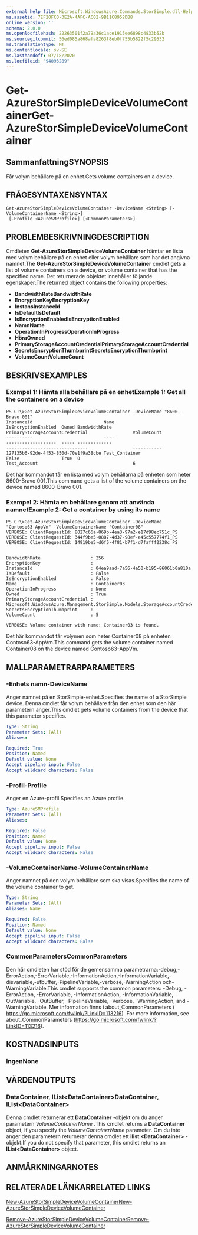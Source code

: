 ```yaml
---
external help file: Microsoft.WindowsAzure.Commands.StorSimple.dll-Help.xml
ms.assetid: 7EF20FC0-3E2A-4AFC-AC02-9B11C8952DB8
online version: ''
schema: 2.0.0
ms.openlocfilehash: 22263501f2a79a36c1ace1915ee6898c4833b52b
ms.sourcegitcommit: 56ed085a868afa8263f8eb0f755b5822f5c29532
ms.translationtype: MT
ms.contentlocale: sv-SE
ms.lasthandoff: 07/18/2020
ms.locfileid: "94093289"
---
```

# <span data-ttu-id="0fb36-101">Get-AzureStorSimpleDeviceVolumeContainer</span><span class="sxs-lookup"><span data-stu-id="0fb36-101">Get-AzureStorSimpleDeviceVolumeContainer</span></span>

## <span data-ttu-id="0fb36-102">Sammanfattning</span><span class="sxs-lookup"><span data-stu-id="0fb36-102">SYNOPSIS</span></span>
<span data-ttu-id="0fb36-103">Får volym behållare på en enhet.</span><span class="sxs-lookup"><span data-stu-id="0fb36-103">Gets volume containers on a device.</span></span>

## <span data-ttu-id="0fb36-104">FRÅGESYNTAXEN</span><span class="sxs-lookup"><span data-stu-id="0fb36-104">SYNTAX</span></span>

```
Get-AzureStorSimpleDeviceVolumeContainer -DeviceName <String> [-VolumeContainerName <String>]
 [-Profile <AzureSMProfile>] [<CommonParameters>]
```

## <span data-ttu-id="0fb36-105">PROBLEMBESKRIVNING</span><span class="sxs-lookup"><span data-stu-id="0fb36-105">DESCRIPTION</span></span>
<span data-ttu-id="0fb36-106">Cmdleten **Get-AzureStorSimpleDeviceVolumeContainer** hämtar en lista med volym behållare på en enhet eller volym behållare som har det angivna namnet.</span><span class="sxs-lookup"><span data-stu-id="0fb36-106">The **Get-AzureStorSimpleDeviceVolumeContainer** cmdlet gets a list of volume containers on a device, or volume container that has the specified name.</span></span>
<span data-ttu-id="0fb36-107">Det returnerade objektet innehåller följande egenskaper:</span><span class="sxs-lookup"><span data-stu-id="0fb36-107">The returned object contains the following properties:</span></span> 

- <span data-ttu-id="0fb36-108">**BandwidthRate**</span><span class="sxs-lookup"><span data-stu-id="0fb36-108">**BandwidthRate**</span></span>
- <span data-ttu-id="0fb36-109">**EncryptionKey**</span><span class="sxs-lookup"><span data-stu-id="0fb36-109">**EncryptionKey**</span></span>
- <span data-ttu-id="0fb36-110">**Instans**</span><span class="sxs-lookup"><span data-stu-id="0fb36-110">**InstanceId**</span></span>
- <span data-ttu-id="0fb36-111">**IsDefault**</span><span class="sxs-lookup"><span data-stu-id="0fb36-111">**IsDefault**</span></span>
- <span data-ttu-id="0fb36-112">**IsEncryptionEnabled**</span><span class="sxs-lookup"><span data-stu-id="0fb36-112">**IsEncryptionEnabled**</span></span>
- <span data-ttu-id="0fb36-113">**Namn**</span><span class="sxs-lookup"><span data-stu-id="0fb36-113">**Name**</span></span>
- <span data-ttu-id="0fb36-114">**OperationInProgress**</span><span class="sxs-lookup"><span data-stu-id="0fb36-114">**OperationInProgress**</span></span>
- <span data-ttu-id="0fb36-115">**Höra**</span><span class="sxs-lookup"><span data-stu-id="0fb36-115">**Owned**</span></span>
- <span data-ttu-id="0fb36-116">**PrimaryStorageAccountCredential**</span><span class="sxs-lookup"><span data-stu-id="0fb36-116">**PrimaryStorageAccountCredential**</span></span>
- <span data-ttu-id="0fb36-117">**SecretsEncryptionThumbprint**</span><span class="sxs-lookup"><span data-stu-id="0fb36-117">**SecretsEncryptionThumbprint**</span></span>
- <span data-ttu-id="0fb36-118">**VolumeCount**</span><span class="sxs-lookup"><span data-stu-id="0fb36-118">**VolumeCount**</span></span>

## <span data-ttu-id="0fb36-119">BESKRIVS</span><span class="sxs-lookup"><span data-stu-id="0fb36-119">EXAMPLES</span></span>

### <span data-ttu-id="0fb36-120">Exempel 1: Hämta alla behållare på en enhet</span><span class="sxs-lookup"><span data-stu-id="0fb36-120">Example 1: Get all the containers on a device</span></span>
```
PS C:\>Get-AzureStorSimpleDeviceVolumeContainer -DeviceName "8600-Bravo 001"
InstanceId                           Name                                             IsEncryptionEnabled  Owned BandwidthRate                                    PrimaryStorageAccountCredential                 VolumeCount                                    
----------                           ----                                             -------------------  ----- -------------                                    -------------------------------                 -----------                                    
127135b6-92de-4f53-850d-70e1f9a38cbe Test_Container                                   False                True  0                                                Test_Account                                    6
```

<span data-ttu-id="0fb36-121">Det här kommandot får en lista med volym behållarna på enheten som heter 8600-Bravo 001.</span><span class="sxs-lookup"><span data-stu-id="0fb36-121">This command gets a list of the volume containers on the device named 8600-Bravo 001.</span></span>

### <span data-ttu-id="0fb36-122">Exempel 2: Hämta en behållare genom att använda namnet</span><span class="sxs-lookup"><span data-stu-id="0fb36-122">Example 2: Get a container by using its name</span></span>
```
PS C:\>Get-AzureStorSimpleDeviceVolumeContainer -DeviceName "Contoso63-AppVm" -VolumeContainerName "Container08"
VERBOSE: ClientRequestId: 8027c66a-869b-4ea3-97a2-e17d98ec751c_PS
VERBOSE: ClientRequestId: 344f9be5-0887-4d37-98ef-e45c557774f1_PS
VERBOSE: ClientRequestId: 14919be5-d6f5-4f81-b7f1-d7fafff2238c_PS


BandwidthRate                   : 256
EncryptionKey                   : 
InstanceId                      : 04ea9aad-7a56-4a50-b195-86061b0a810a
IsDefault                       : False
IsEncryptionEnabled             : False
Name                            : Container03
OperationInProgress             : None
Owned                           : True
PrimaryStorageAccountCredential : Microsoft.WindowsAzure.Management.StorSimple.Models.StorageAccountCredentialResponse
SecretsEncryptionThumbprint     : 
VolumeCount                     : 5

VERBOSE: Volume container with name: Container03 is found.
```

<span data-ttu-id="0fb36-123">Det här kommandot får volymen som heter Container08 på enheten Contoso63-AppVm.</span><span class="sxs-lookup"><span data-stu-id="0fb36-123">This command gets the volume container named Container08 on the device named Contoso63-AppVm.</span></span>

## <span data-ttu-id="0fb36-124">MALLPARAMETRAR</span><span class="sxs-lookup"><span data-stu-id="0fb36-124">PARAMETERS</span></span>

### <span data-ttu-id="0fb36-125">-Enhets namn</span><span class="sxs-lookup"><span data-stu-id="0fb36-125">-DeviceName</span></span>
<span data-ttu-id="0fb36-126">Anger namnet på en StorSimple-enhet.</span><span class="sxs-lookup"><span data-stu-id="0fb36-126">Specifies the name of a StorSimple device.</span></span>
<span data-ttu-id="0fb36-127">Denna cmdlet får volym behållare från den enhet som den här parametern anger.</span><span class="sxs-lookup"><span data-stu-id="0fb36-127">This cmdlet gets volume containers from the device that this parameter specifies.</span></span>

```yaml
Type: String
Parameter Sets: (All)
Aliases: 

Required: True
Position: Named
Default value: None
Accept pipeline input: False
Accept wildcard characters: False
```

### <span data-ttu-id="0fb36-128">-Profil</span><span class="sxs-lookup"><span data-stu-id="0fb36-128">-Profile</span></span>
<span data-ttu-id="0fb36-129">Anger en Azure-profil.</span><span class="sxs-lookup"><span data-stu-id="0fb36-129">Specifies an Azure profile.</span></span>

```yaml
Type: AzureSMProfile
Parameter Sets: (All)
Aliases: 

Required: False
Position: Named
Default value: None
Accept pipeline input: False
Accept wildcard characters: False
```

### <span data-ttu-id="0fb36-130">-VolumeContainerName</span><span class="sxs-lookup"><span data-stu-id="0fb36-130">-VolumeContainerName</span></span>
<span data-ttu-id="0fb36-131">Anger namnet på den volym behållare som ska visas.</span><span class="sxs-lookup"><span data-stu-id="0fb36-131">Specifies the name of the volume container to get.</span></span>

```yaml
Type: String
Parameter Sets: (All)
Aliases: Name

Required: False
Position: Named
Default value: None
Accept pipeline input: False
Accept wildcard characters: False
```

### <span data-ttu-id="0fb36-132">CommonParameters</span><span class="sxs-lookup"><span data-stu-id="0fb36-132">CommonParameters</span></span>
<span data-ttu-id="0fb36-133">Den här cmdleten har stöd för de gemensamma parametrarna:-debug,-ErrorAction,-ErrorVariable,-InformationAction,-InformationVariable,-disvariable,-utbuffer,-PipelineVariable,-verbose,-WarningAction och-WarningVariable.</span><span class="sxs-lookup"><span data-stu-id="0fb36-133">This cmdlet supports the common parameters: -Debug, -ErrorAction, -ErrorVariable, -InformationAction, -InformationVariable, -OutVariable, -OutBuffer, -PipelineVariable, -Verbose, -WarningAction, and -WarningVariable.</span></span> <span data-ttu-id="0fb36-134">Mer information finns i about_CommonParameters ( https://go.microsoft.com/fwlink/?LinkID=113216) .</span><span class="sxs-lookup"><span data-stu-id="0fb36-134">For more information, see about_CommonParameters (https://go.microsoft.com/fwlink/?LinkID=113216).</span></span>

## <span data-ttu-id="0fb36-135">KOSTNADS</span><span class="sxs-lookup"><span data-stu-id="0fb36-135">INPUTS</span></span>

### <span data-ttu-id="0fb36-136">Ingen</span><span class="sxs-lookup"><span data-stu-id="0fb36-136">None</span></span>

## <span data-ttu-id="0fb36-137">VÄRDEN</span><span class="sxs-lookup"><span data-stu-id="0fb36-137">OUTPUTS</span></span>

### <span data-ttu-id="0fb36-138">DataContainer, IList\<DataContainer\></span><span class="sxs-lookup"><span data-stu-id="0fb36-138">DataContainer, IList\<DataContainer\></span></span>
<span data-ttu-id="0fb36-139">Denna cmdlet returnerar ett **DataContainer** -objekt om du anger parametern *VolumeContainerName* .</span><span class="sxs-lookup"><span data-stu-id="0fb36-139">This cmdlet returns a **DataContainer** object, if you specify the *VolumeContainerName* parameter.</span></span>
<span data-ttu-id="0fb36-140">Om du inte anger den parametern returnerar denna cmdlet ett **ilist \<DataContainer\>** -objekt.</span><span class="sxs-lookup"><span data-stu-id="0fb36-140">If you do not specify that parameter, this cmdlet returns an **IList\<DataContainer\>** object.</span></span>

## <span data-ttu-id="0fb36-141">ANMÄRKNINGAR</span><span class="sxs-lookup"><span data-stu-id="0fb36-141">NOTES</span></span>

## <span data-ttu-id="0fb36-142">RELATERADE LÄNKAR</span><span class="sxs-lookup"><span data-stu-id="0fb36-142">RELATED LINKS</span></span>

[<span data-ttu-id="0fb36-143">New-AzureStorSimpleDeviceVolumeContainer</span><span class="sxs-lookup"><span data-stu-id="0fb36-143">New-AzureStorSimpleDeviceVolumeContainer</span></span>](./New-AzureStorSimpleDeviceVolumeContainer.md)

[<span data-ttu-id="0fb36-144">Remove-AzureStorSimpleDeviceVolumeContainer</span><span class="sxs-lookup"><span data-stu-id="0fb36-144">Remove-AzureStorSimpleDeviceVolumeContainer</span></span>](./Remove-AzureStorSimpleDeviceVolumeContainer.md)


